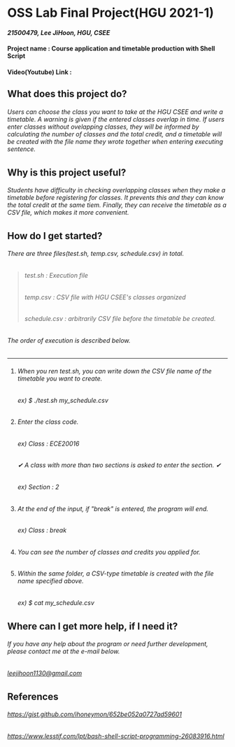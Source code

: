 # OSS Lab Final Project(HGU 2021-1)
#### *21500479, Lee JiHoon, HGU, CSEE*
#### Project name : Course application and timetable production with Shell Script
#### Video(Youtube) Link : 


## What does this project do?
###### Users can choose the class you want to take at the HGU CSEE and write a timetable. A warning is given if the entered classes overlap in time. If users enter classes without ovelapping classes, they will be informed by calculating the number of classes and the total credit, and a timetable will be created with the file name they wrote together when entering executing sentence.


## Why is this project useful?
###### Students have difficulty in checking overlapping classes when they make a timetable before registering for classes. It prevents this and they can know the total credit at the same tiem. Finally, they can receive the timetable as a CSV file, which makes it more convenient.


## How do I get started?
###### There are three files(test.sh, temp.csv, schedule.csv) in total.
> ###### test.sh : Execution file
> ###### temp.csv : CSV file with HGU CSEE's classes organized
> ###### schedule.csv : arbitrarily CSV file before the timetable be created.
###### The order of execution is described below.
******
1. ###### When you ren test.sh, you can write down the CSV file name of the timetable you want to create.
      ###### ex) *$ ./test.sh my_schedule.csv*
2. ###### Enter the class code.
      ###### ex) Class : *ECE20016*
      ###### ✔ *A class with more than two sections is asked to enter the section.* ✔
      ###### ex) Section : *2*
3. ###### At the end of the input, if "break" is entered, the program will end.
      ###### ex) Class : *break*
4. ###### You can see the number of classes and credits you applied for.
5. ###### Within the same folder, a CSV-type timetable is created with the file name specified above.
      ###### ex) *$ cat my_schedule.csv*


## Where can I get more help, if I need it?
###### If you have any help about the program or need further development, please contact me at the e-mail below.
###### *leejihoon1130@gmail.com*


## References
###### https://gist.github.com/ihoneymon/652be052a0727ad59601
###### https://www.lesstif.com/lpt/bash-shell-script-programming-26083916.html
